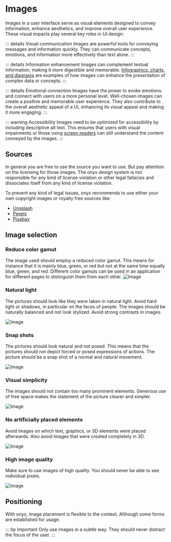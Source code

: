 # Images

Images in a user interface serve as visual elements designed to convey information, enhance aesthetics, and improve overall user experience. These visual impacts play several key roles in UI design:

::: details Visual communication
Images are powerful tools for conveying messages and information quickly. They can communicate concepts, emotions, and information more effectively than text alone.
:::

::: details Information enhancement
Images can complement textual information, making it more digestible and memorable. [Infographics, charts, and diagrams](/basics/infographics) are examples of how images can enhance the presentation of complex data or concepts.
:::

::: details Emotional connection
Images have the power to evoke emotions and connect with users on a more personal level. Well-chosen images can create a positive and memorable user experience. They also contribute to the overall aesthetic appeal of a UI, enhancing its visual appeal and making it more engaging.
:::

::: warning Accessibility
Images need to be optimized for accessibility by including descriptive alt text. This ensures that users with visual impairments or those using [screen readers](/basics/accessibility) can still understand the content conveyed by the images.
:::

## Sources

In general you are free to use the source you want to use. But pay attention on the licensing for those images. The onyx design system is not responsible for any kind of license violation or other legal fallacies and dissociates itself from any kind of license violation.

To prevent any kind of legal issues, onyx recommends to use either your own copyright images or royalty free sources like:

- [Unsplash](https://unsplash.com)
- [Pexels](https://pexels.com)
- [Pixabay](https://pixabay.com)

## Image selection

### Reduce color gamut

The image used should employ a reduced color gamut. This means for instance that it is mainly blue, green, or red but not at the same time equally blue, green, and red. Different color gamuts can be used in an application for different pages to distinguish them from each other.
![Image](/assets/color_gamut.png)

### Natural light

The pictures should look like they were taken in natural light. Avoid hard light or shadows, in particular on the faces of people. The images should be naturally balanced and not look stylized. Avoid strong contrasts in images.

![Image](/assets/natural_light.png)

### Snap shots

The pictures should look natural and not posed. This means that the pictures should not depict forced or posed expressions of actions. The picture should be a snap shot of a normal and natural movement.

![Image](/assets/snap_shots.png)

### Visual simplicity

The images should not contain too many prominent elements. Generous use of free space makes the statement of the picture clearer and simpler.

![Image](/assets/visual_simplicity.png)

### No artificially placed elements

Avoid images on which text, graphics, or 3D elements were placed afterwards. Also avoid images that were created completely in 3D.

![Image](/assets/artificial_elements.png)

### High image quality

Make sure to use images of high quality. You should never be able to see individual pixels.

![Image](/assets/image_quality.png)

## Positioning

With onyx, image placement is flexible to the context. Although some forms are established for usage.

::: tip Important
Only use images in a subtle way. They should never distract the focus of the user.
:::
